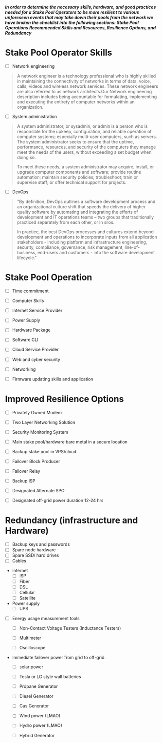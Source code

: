 ***In order to determine the necessary skills, hardware, and good practices needed for a Stake Pool Operators to be more resilient to various unforeseen events that may take down their pools from the network we have broken the checklist into the following sections: Stake Pool Operations Recommended Skills and Resources, Resilience Options, and Redundancy***

# Stake Pool Operator Skills
- [ ] Network engineering
>A network engineer is a technology professional who is highly skilled in maintaining the connectivity of networks in terms of data, voice, calls, videos and wireless network services. These network engineers are also referred to as network architects.Our Network engineering description includes being accountable for formulating, implementing and executing the entirety of computer networks within an organization.

- [ ] System administration
>A system administrator, or sysadmin, or admin is a person who is responsible for the upkeep, configuration, and reliable operation of computer systems; especially multi-user computers, such as servers. The system administrator seeks to ensure that the uptime, performance, resources, and security of the computers they manage meet the needs of the users, without exceeding a set budget when doing so.
>
>To meet these needs, a system administrator may acquire, install, or upgrade computer components and software; provide routine automation; maintain security policies; troubleshoot; train or supervise staff; or offer technical support for projects.

- [ ] DevOps
>"By definition, DevOps outlines a software development process and an organizational culture shift that speeds the delivery of higher quality software by automating and integrating the efforts of development and IT operations teams – two groups that traditionally practiced separately from each other, or in silos.
>
>In practice, the best DevOps processes and cultures extend beyond development and operations to incorporate inputs from all application stakeholders - including platform and infrastructure engineering, security, compliance, governance, risk management, line-of-business, end-users and customers - into the software development lifecycle."


# Stake Pool Operation
- [ ] Time commitment
- [ ] Computer Skills
- [ ] Internet Service Provider
- [ ] Power Supply
- [ ] Hardware Package
- [ ] Software CLI
- [ ] Cloud Service Provider
- [ ] Web and cyber security
- [ ] Networking
- [ ] Firmware updating skills and application



# Improved Resilience Options
- [ ] Privately Owned Modem
- [ ] Two Layer Networking Solution
- [ ] Security Monitoring System 
- [ ] Main stake pool/hardware bare metal in a secure location
- [ ] Backup stake pool in VPS/cloud
- [ ] Failover Block Producer
- [ ] Failover Relay
- [ ] Backup ISP
- [ ] Designated Alternate SPO 
- [ ] Designated off-grid power duration 12-24 hrs 


# Redundancy (infrastructure and Hardware)
- [ ] Backup keys and passwords
- [ ] Spare node hardware
- [ ] Spare SSD/ hard drives
- [ ] Cables
- Internet
	- [ ] ISP
	- [ ] Fiber
	- [ ] DSL
	- [ ] Cellular
	- [ ] Satellite
- Power supply
	- [ ] UPS 
- [ ] Energy usage measurement tools
	- [ ] Non-Contact Voltage Testers (Inductance Testers)
	- [ ] Multimeter
	- [ ] Oscilloscope
	

- Immediate failover power from grid to off-grid:
	- [ ] solar power 
	- [ ] Tesla or LG style wall batteries
	- [ ] Propane Generator
	- [ ] Diesel Generator
	- [ ] Gas Generator
	- [ ] Wind power (LMAO)
	- [ ] Hydro power (LMAO)
	- [ ] Hybrid Generator


